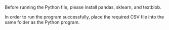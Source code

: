 Before running the Python file, please install pandas, sklearn, and textblob.

In order to run the program successfully, place the required CSV file into the same folder as the Python program.
